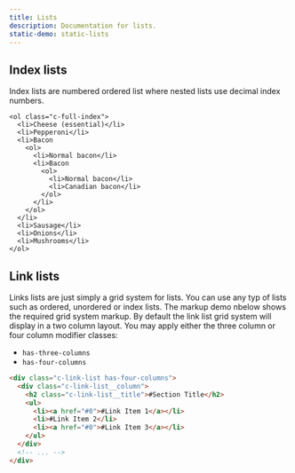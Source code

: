 ```yaml
---
title: Lists
description: Documentation for lists.
static-demo: static-lists
---
```


## Index lists

Index lists are numbered ordered list where nested lists use decimal index numbers.

```html_example
<ol class="c-full-index">
  <li>Cheese (essential)</li>
  <li>Pepperoni</li>
  <li>Bacon
    <ol>
      <li>Normal bacon</li>
      <li>Bacon
        <ol>
          <li>Normal bacon</li>
          <li>Canadian bacon</li>
        </ol>
      </li>
    </ol>
  </li>
  <li>Sausage</li>
  <li>Onions</li>
  <li>Mushrooms</li>
</ol>
```

## Link lists

Links lists are just simply a grid system for lists. You can use any typ of lists such as ordered, unordered or index lists. The markup demo nbelow shows the required grid system markup. By default the link list grid system will display in a two column layout. You may apply either the three column or four column modifier classes:

- `has-three-columns`
- `has-four-columns`

```html
<div class="c-link-list has-four-columns">
  <div class="c-link-list__column">
    <h2 class="c-link-list__title">#Section Title</h2>
    <ul>
      <li><a href="#0">#Link Item 1</a></li>
      <li>#Link Item 2</li>
      <li><a href="#0">#Link Item 3</a></li>
    </ul>
  </div>
  <!-- ... -->
</div>
```
